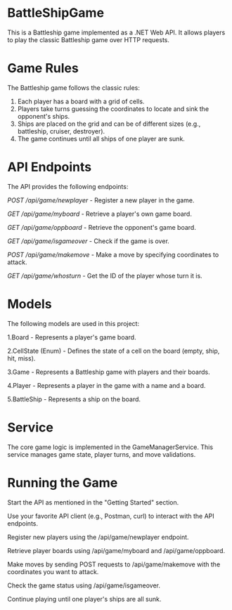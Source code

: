 # BattleShipGame
This is a Battleship game implemented as a .NET Web API. It allows players to play the classic Battleship game over HTTP requests.

# Game Rules
The Battleship game follows the classic rules:

1. Each player has a board with a grid of cells.
2. Players take turns guessing the coordinates to locate and sink the opponent's ships.
3. Ships are placed on the grid and can be of different sizes (e.g., battleship, cruiser, destroyer).
4. The game continues until all ships of one player are sunk.

# API Endpoints
The API provides the following endpoints:

*POST /api/game/newplayer* - Register a new player in the game.

*GET /api/game/myboard* - Retrieve a player's own game board.

*GET /api/game/oppboard* - Retrieve the opponent's game board.

*GET /api/game/isgameover* - Check if the game is over.

*POST /api/game/makemove* - Make a move by specifying coordinates to attack.

*GET /api/game/whosturn* - Get the ID of the player whose turn it is.

# Models
The following models are used in this project:

1.Board - Represents a player's game board.

2.CellState (Enum) - Defines the state of a cell on the board (empty, ship, hit, miss).

3.Game - Represents a Battleship game with players and their boards.

4.Player - Represents a player in the game with a name and a board.

5.BattleShip - Represents a ship on the board.

# Service
The core game logic is implemented in the GameManagerService. This service manages game state, player turns, and move validations.

# Running the Game

Start the API as mentioned in the "Getting Started" section.

Use your favorite API client (e.g., Postman, curl) to interact with the API endpoints.

Register new players using the /api/game/newplayer endpoint.

Retrieve player boards using /api/game/myboard and /api/game/oppboard.

Make moves by sending POST requests to /api/game/makemove with the coordinates you want to attack.

Check the game status using /api/game/isgameover.

Continue playing until one player's ships are all sunk.
